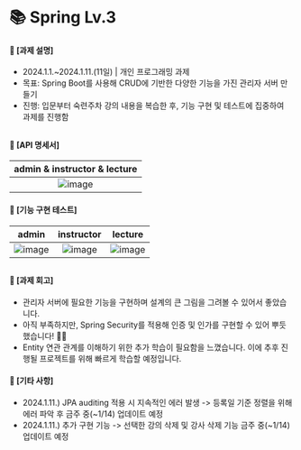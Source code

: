 ####
# 📚 Spring Lv.3
#### 📌 [과제 설명]
- 2024.1.1.~2024.1.11.(11일) | 개인 프로그래밍 과제
- 목표: Spring Boot를 사용해 CRUD에 기반한 다양한 기능을 가진 관리자 서버 만들기
- 진행: 입문부터 숙련주차 강의 내용을 복습한 후, 기능 구현 및 테스트에 집중하여 과제를 진행함
##
#### 📌 [API 명세서]
|admin & instructor & lecture|
|:---:|
|![image](https://github.com/jisulee-shsf/spring-hanghae99-assignment-level3/assets/109773795/9beb96b9-0f08-4976-8713-4a00ecc78b5d)|

#### 📌 [기능 구현 테스트]
|admin|instructor|lecture|
|:---:|:---:|:---:|
|![image](https://github.com/jisulee-shsf/spring-hanghae99-assignment-level3/assets/109773795/7e5ab63f-1aac-42d7-802d-2fe1ff85dffa)|![image](https://github.com/jisulee-shsf/spring-hanghae99-assignment-level3/assets/109773795/98ed4418-b19d-4d81-9674-cfcfb20b1626)|![image](https://github.com/jisulee-shsf/spring-hanghae99-assignment-level3/assets/109773795/50e0e426-359a-4e32-90f1-41d8d17f4156)|
##
#### 📌 [과제 회고]
- 관리자 서버에 필요한 기능을 구현하며 설계의 큰 그림을 그려볼 수 있어서 좋았습니다.
- 아직 부족하지만, Spring Security를 적용해 인증 및 인가를 구현할 수 있어 뿌듯했습니다! 🙌🏻
- Entity 연관 관계를 이해하기 위한 추가 학습이 필요함을 느꼈습니다. 이에 추후 진행될 프로젝트를 위해 빠르게 학습할 예정입니다.
####
#### 📌 [기타 사항]
- 2024.1.11.) JPA auditing 적용 시 지속적인 에러 발생 -> 등록일 기준 정렬을 위해 에러 파악 후 금주 중(~1/14) 업데이트 예정
- 2024.1.11.) 추가 구현 기능 -> 선택한 강의 삭제 및 강사 삭제 기능 금주 중(~1/14) 업데이트 예정
####
